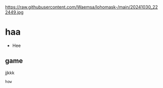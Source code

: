 https://raw.githubusercontent.com/Waemsa/lohomask-/main/20241030_222449.jpg
# haa
- Hee

## game
jjkkk
```bash
how
